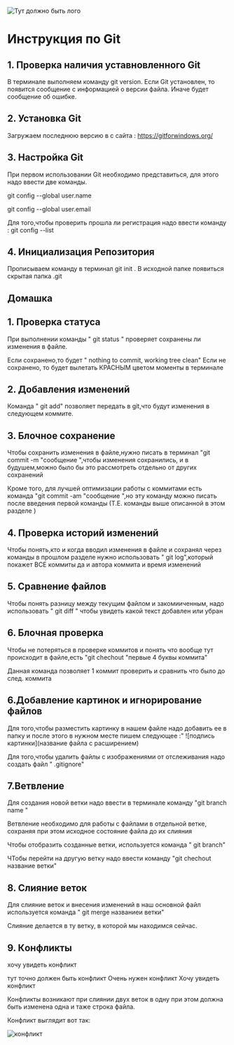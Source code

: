 ![Тут должно быть лого](log.jpg)

# Инструкция по Git
## 1. Проверка наличия уставновленного  Git

В терминале выполняем команду git version.
Если Git установлен, то появится сообщение  с информацией о версии файла.
Иначе будет сообщение об ошибке.


##  2. Установка Git

Загружаем последнюю версию в с сайта :  https://gitforwindows.org/

## 3. Настройка  Git

При первом использовании Git необходимо представиться, для этого надо ввести  две команды.

git config --global user.name 

git config --global user.email

Для того,чтобы проверить прошла ли регистрация надо ввести команду : git config --list

## 4.  Инициализация  Репозитория 

 Прописываем команду в терминал  git init .
 В исходной папке появиться скрытая папка .git


## Домашка

## 1. Проверка статуса 

При выполнении команды " git status " проверяет  сохранены ли изменения в файле.

Если сохранено,то будет " nothing to commit, working tree clean"
Если не сохранено, то будет вылетать КРАСНЫМ цветом моменты в терминале

## 2.  Добавления изменений 

Команда " git add" позволяет  передать в git,что будут изменения в следующем коммите.


## 3. Блочное сохранение

Чтобы сохранить изменения в файле,нужно писать в терминал "git commit -m "сообщение ",чтобы изменения сохранились, и в будушем,можно было бы это рассмотреть отдельно от других сохранений 

Кроме того, для лучшей оптимизации работы с коммитами есть команда "git commit -am "сообщение ",но эту команду можно писать после введения первой команды (Т.Е. команды выше описанной в этом разделе )

## 4.  Проверка  историй изменений

Чтобы понять,кто и когда вводил изменения в файле и сохранял через команды в прошлом разделе нужно использовать " git log",который покажет ВСЕ коммиты да и автора коммита и время изменений

## 5. Сравнение файлов

Чтобы понять разницу между текущим файлом и закомииченным, надо использовать " git diff " чтобы увидеть  какой текст добавлен или убран 

## 6. Блочная проверка  

Чтобы не потеряться в проверке коммитов и понять что вообще тут происходит в файле,есть "git chechout "первые 4 буквы коммита"

Данная команда позволяет 1 коммит проверить и сравнить что было  до след. коммита



## 6.Добавление картинок и игнорирование файлов 

Для того,чтобы разместить картинку в нашем файле надо добавить ее в папку и после этого в нужном месте пишем следующее :" ![подпись картинки](название файла с расширением)

Для того,чтобы удалить файлы с изображениями от отслеживания  надо создать файл " .gitignore"

## 7.Ветвление 

Для создания новой ветки надо ввести в терминале  команду "git branch  name "

 Ветвление необходимо для работы с файлами  в отдельной ветке,  сохраняя при этом  исходное состояние файла  до их слияния 

 Чтобы отобразить созданные ветки, используется команда " git branch"

 ЧТобы перейти на другую ветку надо ввести команду "git chechout название ветки"

 ## 8. Слияние веток

 Для слияние веток и внесения изменений  в наш основной файл   используется команда  " git merge названиеи ветки"
 
 Слияние делается в ту ветку, в которой мы находимся сейчас. 

 ## 9. Кoнфликты 

хочу увидеть конфликт 

тут точно  должен быть конфликт
Очень нужен конфликт 
Хочу увидеть конфликт 

Конфликты возникают при слиянии двух веток в одну при этом должна быть изменена одна и таже строка файла.

Конфликт выглядит вот так:

![конфликт](fail.png)
